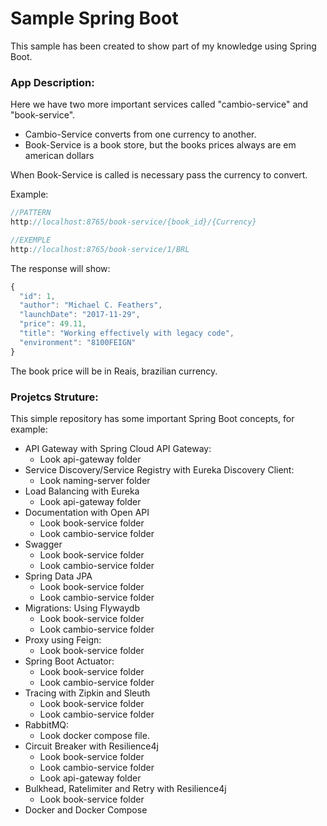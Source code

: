 # Sample Spring Boot

This sample has been created to show part of my knowledge using Spring Boot.

### App Description:

Here we have two more important services called "cambio-service" and "book-service".

- Cambio-Service converts from one currency to another.
- Book-Service is a book store, but the books prices always are em american dollars

When Book-Service is called is necessary pass the currency to convert.

 

Example:

```jsx
//PATTERN
http://localhost:8765/book-service/{book_id}/{Currency}

//EXEMPLE
http://localhost:8765/book-service/1/BRL
```

The response will show:

```jsx
{
  "id": 1,
  "author": "Michael C. Feathers",
  "launchDate": "2017-11-29",
  "price": 49.11,
  "title": "Working effectively with legacy code",
  "environment": "8100FEIGN"
}
```

The book price will be in Reais, brazilian currency. 

### Projetcs Struture:

This simple repository has some important Spring Boot concepts, for example:

 

- API Gateway with Spring Cloud API Gateway:
    - Look api-gateway folder
- Service Discovery/Service Registry with Eureka Discovery Client:
    - Look naming-server folder
- Load Balancing with Eureka
    - Look api-gateway folder
- Documentation with Open API
    - Look book-service folder
    - Look cambio-service folder
- Swagger
    - Look book-service folder
    - Look cambio-service folder
- Spring Data JPA
    - Look book-service folder
    - Look cambio-service folder
- Migrations: Using Flywaydb
    - Look book-service folder
    - Look cambio-service folder
- Proxy using Feign:
    - Look book-service folder
- Spring Boot Actuator:
    - Look book-service folder
    - Look cambio-service folder
- Tracing with Zipkin and Sleuth
    - Look book-service folder
    - Look cambio-service folder
- RabbitMQ:
    - Look docker compose file.
- Circuit Breaker with Resilience4j
    - Look book-service folder
    - Look cambio-service folder
    - Look api-gateway folder
- Bulkhead, Ratelimiter and Retry with Resilience4j
    - Look book-service folder
- Docker and Docker Compose
